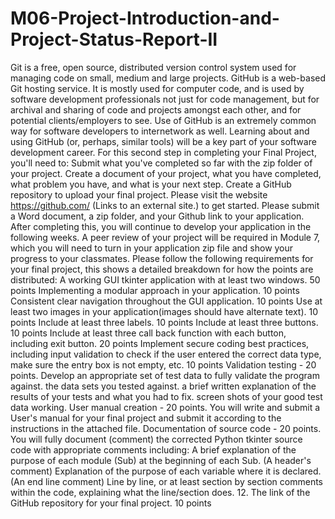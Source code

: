 # M06-Project-Introduction-and-Project-Status-Report-II
Git is a free, open source, distributed version control system used for managing code on small, medium and large projects.  GitHub is a web-based Git hosting service.  It is mostly used for computer code, and is used by software development professionals not just for code management, but for archival and sharing of code and projects amongst each other, and for potential clients/employers to see.  Use of GitHub is an extremely common way for software developers to internetwork as well.  Learning about and using GitHub (or, perhaps, similar tools) will be a key part of your software development career.  For this second step in completing your Final Project, you'll need to:  Submit what you've completed so far with the zip folder of your project. Create a document of your project, what you have completed, what problem you have, and what is your next step. Create a GitHub repository to upload your final project. Please visit the website https://github.com/ (Links to an external site.) to get started.  Please submit a Word document, a zip folder, and your Github link to your application.   After completing this, you will continue to develop your application in the following weeks. A peer review of your project will be required in Module 7, which you will need to turn in your application zip file and show your progress to your classmates.   Please follow the following requirements for your final project, this shows a detailed breakdown for how the points are distributed:    A working GUI tkinter application with at least two windows.   50 points Implementing a modular approach in your application. 10 points Consistent clear navigation throughout the GUI application.   10 points Use at least two images in your application(images should have alternate text).  10 points Include at least three labels. 10 points Include at least three buttons. 10 points Include at least three call back function with each button, including exit button. 20 points Implement secure coding best practices, including input validation to check if the user entered the correct data type, make sure the entry box is not empty, etc.   10 points Validation testing - 20 points.  Develop an appropriate set of test data to fully validate the program against.  the data sets you tested against.  a brief written explanation of the results of your tests and what you had to fix.  screen shots of your good test data working.  User manual creation - 20 points.  You will write and submit a User's manual for your final project and submit it according to the instructions in the attached file. Documentation of source code - 20 points.  You will fully document (comment) the corrected Python tkinter source code with appropriate comments including: A brief explanation of the purpose of each module (Sub) at the beginning of each Sub. (A header's comment) Explanation of the purpose of each variable where it is declared. (An end line comment) Line by line, or at least section by section comments within the code, explaining what the line/section does.  12. The link of the GitHub repository for your final project. 10 points
